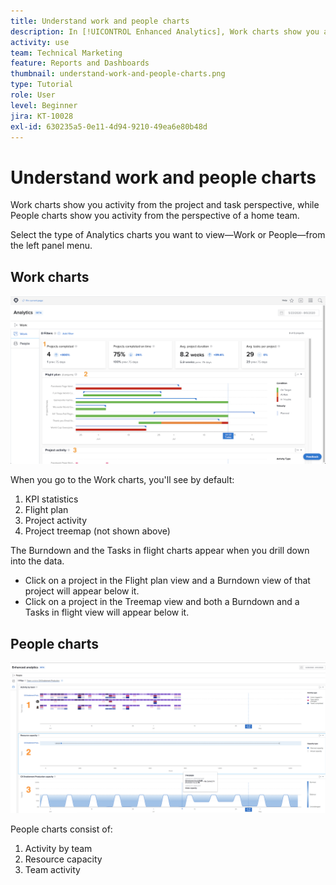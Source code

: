 ```yaml
---
title: Understand work and people charts
description: In [!UICONTROL Enhanced Analytics], Work charts show you activity from the project and task perspective, while People charts show you activity from the perspective of a home team.
activity: use
team: Technical Marketing
feature: Reports and Dashboards
thumbnail: understand-work-and-people-charts.png
type: Tutorial
role: User
level: Beginner
jira: KT-10028
exl-id: 630235a5-0e11-4d94-9210-49ea6e80b48d
---
```

# Understand work and people charts

Work charts show you activity from the project and task perspective, while People charts show you activity from the perspective of a home team.

Select the type of Analytics charts you want to view—Work or People—from the left panel menu.

## Work charts

![An image of finding the [!UICONTROL Analytics] feature in the [!DNL Workfront Classic]](assets/section-1-1.png)

When you go to the Work charts, you'll see by default: 

1. KPI statistics
1. Flight plan
1. Project activity
1. Project treemap (not shown above)

The Burndown and the Tasks in flight charts appear when you drill down into the data. 

* Click on a project in the Flight plan view and a Burndown view of that project will appear below it. 
* Click on a project in the Treemap view and both a Burndown and a Tasks in flight view will appear below it.

## People charts

![An image of finding the [!UICONTROL Analytics] feature in the [!DNL Workfront Classic]](assets/section-1-2.png)

People charts consist of:

1. Activity by team
1. Resource capacity
1. Team activity
